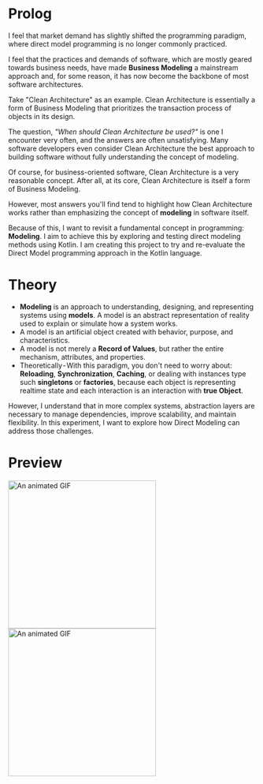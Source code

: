 # Prolog
I feel that market demand has slightly shifted the programming paradigm, where direct model programming is no longer commonly practiced.

I feel that the practices and demands of software, which are mostly geared towards business needs, have made **Business Modeling** a mainstream approach and, for some reason, it has now become the backbone of most software architectures.  

Take "Clean Architecture" as an example. Clean Architecture is essentially a form of Business Modeling that prioritizes the transaction process of objects in its design.  

The question, *"When should Clean Architecture be used?"* is one I encounter very often, and the answers are often unsatisfying. Many software developers even consider Clean Architecture the best approach to building software without fully understanding the concept of modeling.  

Of course, for business-oriented software, Clean Architecture is a very reasonable concept. After all, at its core, Clean Architecture is itself a form of Business Modeling.  

However, most answers you'll find tend to highlight how Clean Architecture works rather than emphasizing the concept of **modeling** in software itself.  

Because of this, I want to revisit a fundamental concept in programming: **Modeling**. I aim to achieve this by exploring and testing direct modeling methods using Kotlin.
I am creating this project to try and re-evaluate the Direct Model programming approach in the Kotlin language.

# Theory
- **Modeling** is an approach to understanding, designing, and representing systems using **models**. A model is an abstract representation of reality used to explain or simulate how a system works.
- A model is an artificial object created with behavior, purpose, and characteristics.
- A model is not merely a **Record of Values**, but rather the entire mechanism, attributes, and properties.
- Theoretically - With this paradigm, you don't need to worry about: **Reloading**, **Synchronization**, **Caching**, or dealing with instances type such **singletons** or **factories**, because each object is representing realtime state and each interaction is an interaction with **true Object**.

However, I understand that in more complex systems, abstraction layers are necessary to manage dependencies, improve scalability, and maintain flexibility. In this experiment, I want to explore how Direct Modeling can address those challenges.

# Preview
<div>
  <img src="https://miro.medium.com/v2/resize:fit:1248/format:webp/1*j5iI8nI6oO01RLUg_nPseQ.gif" alt="An animated GIF" height="300">
  <img src="https://cdn-images-1.medium.com/v2/resize:fit:1600/1*E8A88W-4MRqu7sIOJmpdwA.jpeg" alt="An animated GIF" height="300">
</div>
